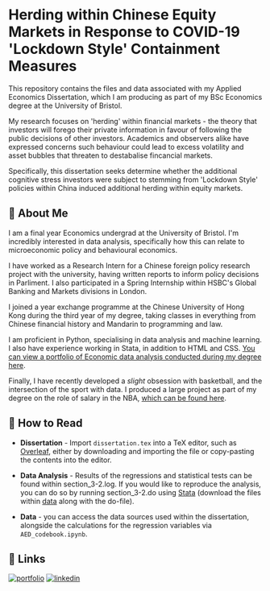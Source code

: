 
# Herding within Chinese Equity Markets in Response to COVID-19 'Lockdown Style' Containment Measures

This repository contains the files and data associated with my Applied Economics Dissertation, which I am producing as part of my BSc Economics degree at the University of Bristol.

My research focuses on 'herding' within financial markets - the theory that investors will forego their private information in favour of following the public decisions of other investors. Academics and observers alike have expressed concerns such behaviour could lead to excess volatility and asset bubbles that threaten to destabalise fincancial markets. 

Specifically, this dissertation seeks determine whether the additional cognitive stress investors were subject to stemming from 'Lockdown Style' policies within China induced additional herding within equity markets.


## 🚀 About Me
I am a final year Economics undergrad at the University of Bristol. I'm incredibly interested in data analysis, specifically how this can relate to microeconomic policy and behavioural economics.

I have worked as a Research Intern for a Chinese foreign policy research project with the university, having written reports to inform policy decisions in Parliment. I also participated in a Spring Internship within HSBC's Global Banking and Markets divisions in London.

I joined a year exchange programme at the Chinese University of Hong Kong during the third year of my degree, taking classes in everything from Chinese financial history and Mandarin to programming and law.

I am proficient in Python, specialising in data analysis and machine learning. I also have experience working in Stata, in addition to HTML and CSS. [You can view a portfolio of Economic data analysis conducted during my degree here](https://slblundell.github.io/).

Finally, I have recently developed a *slight* obsession with basketball, and the intersection of the sport with data. I produced a large project as part of my degree on the role of salary in the NBA, [which can be found here](https://slblundell.github.io/project.html).


## 📖 How to Read

- **Dissertation** - Import `dissertation.tex` into a TeX editor, such as [Overleaf](www.overleaf.com), either by downloading and importing the file or copy-pasting the contents into the editor.

- **Data Analysis** - Results of the  regressions and statistical tests can be found within section_3-2.log. If you would like to reproduce the analysis, you can do so by running section_3-2.do using [Stata](https://www.stata.com/) (download the files within [data](https://github.com/SLBlundell/Economics-Dissertation/tree/main/data) along with the do-file).

- **Data** - you can access the data sources used within the dissertation, alongside the calculations for the regression variables via `AED_codebook.ipynb`.
## 🔗 Links
[![portfolio](https://img.shields.io/badge/my_portfolio-000?style=for-the-badge&logo=ko-fi&logoColor=white)](https://slblundell.github.io/project.html)
[![linkedin](https://img.shields.io/badge/linkedin-0A66C2?style=for-the-badge&logo=linkedin&logoColor=white)](https://www.linkedin.com/in/sam-blundell-7608b7196/)



